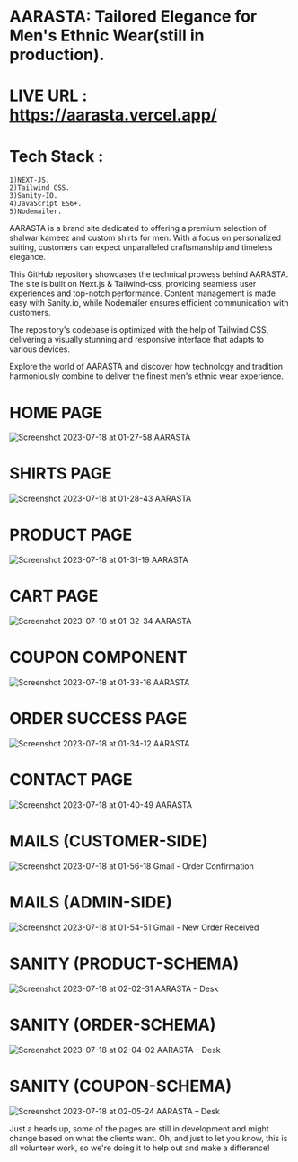 
# AARASTA: Tailored Elegance for Men's Ethnic Wear(still in production).

# LIVE URL : https://aarasta.vercel.app/

# Tech Stack :

    1)NEXT-JS.
    2)Tailwind CSS.
    3)Sanity-IO.
    4)JavaScript ES6+.
    5)Nodemailer.
  
AARASTA is a brand site dedicated to offering a premium selection of shalwar kameez and custom shirts for men. With a focus on personalized suiting, customers can expect unparalleled craftsmanship and timeless elegance.

This GitHub repository showcases the technical prowess behind AARASTA. The site is built on Next.js & Tailwind-css, providing seamless user experiences and top-notch performance. Content management is made easy with Sanity.io, while Nodemailer ensures efficient communication with customers.

The repository's codebase is optimized with the help of Tailwind CSS, delivering a visually stunning and responsive interface that adapts to various devices.

Explore the world of AARASTA and discover how technology and tradition harmoniously combine to deliver the finest men's ethnic wear experience.

# HOME PAGE 
![Screenshot 2023-07-18 at 01-27-58 AARASTA](https://github.com/mubashir05-beep/AARASTA/assets/100374421/c62949ff-ff66-48ff-aa95-4bc90d8bd495)

# SHIRTS PAGE
![Screenshot 2023-07-18 at 01-28-43 AARASTA](https://github.com/mubashir05-beep/AARASTA/assets/100374421/ce55e532-5d25-4d3e-b1ce-c3bc14c555af)

# PRODUCT PAGE
![Screenshot 2023-07-18 at 01-31-19 AARASTA](https://github.com/mubashir05-beep/AARASTA/assets/100374421/b0d39891-be0e-40f9-b47e-ba46d2b10790)

# CART PAGE
![Screenshot 2023-07-18 at 01-32-34 AARASTA](https://github.com/mubashir05-beep/AARASTA/assets/100374421/ec55a37d-0eb9-49ec-88c4-0ffa76554411)

# COUPON COMPONENT
![Screenshot 2023-07-18 at 01-33-16 AARASTA](https://github.com/mubashir05-beep/AARASTA/assets/100374421/5a3f7e00-cec6-4cb8-b8f9-bce7d55b9743)

# ORDER SUCCESS PAGE
![Screenshot 2023-07-18 at 01-34-12 AARASTA](https://github.com/mubashir05-beep/AARASTA/assets/100374421/a0dff546-29ac-4b4e-a6e7-0423fa8c1e11)

# CONTACT PAGE
![Screenshot 2023-07-18 at 01-40-49 AARASTA](https://github.com/mubashir05-beep/AARASTA/assets/100374421/3578e493-36ee-483f-8267-e9e0c93c2dae)

# MAILS (CUSTOMER-SIDE)
![Screenshot 2023-07-18 at 01-56-18 Gmail - Order Confirmation](https://github.com/mubashir05-beep/AARASTA/assets/100374421/317ece20-5dfb-454f-b472-ff35771ad7f6)

# MAILS (ADMIN-SIDE)

![Screenshot 2023-07-18 at 01-54-51 Gmail - New Order Received](https://github.com/mubashir05-beep/AARASTA/assets/100374421/0686a416-ad63-4ec1-adec-02bb46aa68fd)

# SANITY (PRODUCT-SCHEMA)
![Screenshot 2023-07-18 at 02-02-31 AARASTA – Desk](https://github.com/mubashir05-beep/AARASTA/assets/100374421/bdec1978-4fcb-4d01-bd46-0976960c6473)

# SANITY (ORDER-SCHEMA)
![Screenshot 2023-07-18 at 02-04-02 AARASTA – Desk](https://github.com/mubashir05-beep/AARASTA/assets/100374421/eb3be1fe-aaa5-4eaf-bf3a-e012857c61d1)

# SANITY (COUPON-SCHEMA)
![Screenshot 2023-07-18 at 02-05-24 AARASTA – Desk](https://github.com/mubashir05-beep/AARASTA/assets/100374421/a57353c9-bbed-40cf-9e27-eeb62aed97c9)


Just a heads up, some of the pages are still in development and might change based on what the clients want. Oh, and just to let you know, this is all volunteer work, so we're doing it to help out and make a difference!


